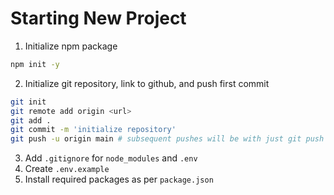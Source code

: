 # Starting New Project

1. Initialize npm package

```bash
npm init -y
```

2. Initialize git repository, link to github, and push first commit

```bash
git init
git remote add origin <url>
git add .
git commit -m 'initialize repository'
git push -u origin main # subsequent pushes will be with just git push
```

3. Add `.gitignore` for `node_modules` and `.env`
4. Create `.env.example`
5. Install required packages as per `package.json`
